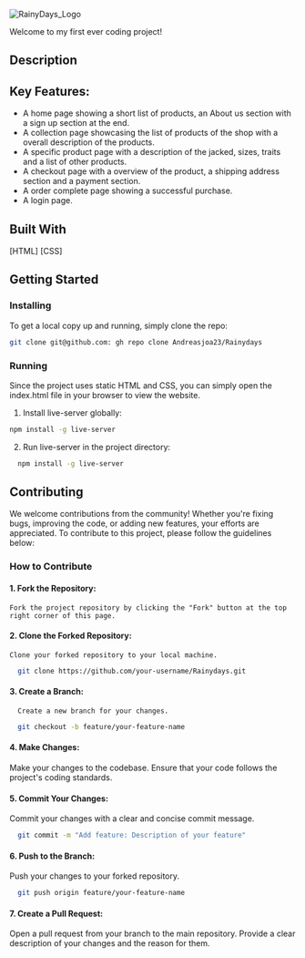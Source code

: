 ![RainyDays_Logo](https://github.com/Andreasjoa23/Rainydays/assets/147412848/473feae5-71de-410c-b7c8-f622adbe2370)

Welcome to my first ever coding project!

## Description

## Key Features:
* A home page showing a short list of products, an About us section with a sign up section at the end.
* A collection page showcasing the list of products of the shop with a overall description of the products.
* A specific product page with a description of the jacked, sizes, traits and a list of other products.
* A checkout page with a overview of the product, a shipping address section and a payment section.
* A order complete page showing a successful purchase.
* A login page.

## Built With
[HTML]
[CSS]

## Getting Started
  ### Installing

  To get a local copy up and running, simply clone the repo:
  ```bash
  git clone git@github.com: gh repo clone Andreasjoa23/Rainydays
  ```
  ### Running
  Since the project uses static HTML and CSS, you can simply open the index.html file in your browser to view the website.
  1. Install live-server globally:
  ```bash
  npm install -g live-server
  ```
  2. Run live-server in the project directory:
  ```bash
    npm install -g live-server
  ```

## Contributing
  We welcome contributions from the community! Whether you're fixing bugs, improving the code, or adding new features, your efforts are appreciated. To contribute to this project, please follow the guidelines below:

  ### How to Contribute
  
  #### 1. Fork the Repository:
    Fork the project repository by clicking the "Fork" button at the top right corner of this page.
  
  #### 2. Clone the Forked Repository: 
    Clone your forked repository to your local machine.

  ```bash
    git clone https://github.com/your-username/Rainydays.git
  ```

  #### 3. Create a Branch:
      Create a new branch for your changes.
   
  ```bash
    git checkout -b feature/your-feature-name
  ```
  
  #### 4. Make Changes:
  Make your changes to the codebase. Ensure that your code follows the project's coding standards.
  
  #### 5. Commit Your Changes:
  Commit your changes with a clear and concise commit message.
  
  ```bash
    git commit -m "Add feature: Description of your feature"
  ```

  #### 6. Push to the Branch: 
  Push your changes to your forked repository.
  
  ```bash
    git push origin feature/your-feature-name
  ```
  #### 7. Create a Pull Request: 
  Open a pull request from your branch to the main repository. Provide a clear description of your changes and the reason for them.
